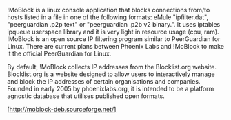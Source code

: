 !MoBlock is a linux console application that blocks connections from/to hosts listed in a file in one of the following formats: eMule "ipfilter.dat", "peerguardian .p2p text" or "peerguardian .p2b v2 binary.". It uses iptables ipqueue userspace library and it is very light in resource usage (cpu, ram). !MoBlock is an open source IP filtering program similar to PeerGuardian for Linux. There are current plans between Phoenix Labs and !MoBlock to make it the official PeerGuardian for Linux. 

By default, !MoBlock collects IP addresses from the Blocklist.org website. Blocklist.org is a website designed to allow users to interactively manage and block the IP addresses of certain organisations and companies. Founded in early 2005 by phoenixlabs.org, it is intended to be a platform agnostic database that utilises published open formats.

[http://moblock-deb.sourceforge.net/]